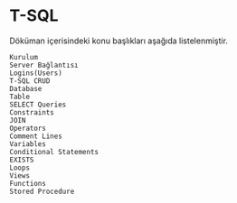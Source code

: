 # T-SQL

Döküman içerisindeki konu başlıkları aşağıda listelenmiştir.

`Kurulum`<br>
`Server Bağlantısı`<br>
`Logins(Users)`<br>
`T-SQL CRUD`<br>
`Database`<br>
`Table`<br>
`SELECT Queries`<br>
`Constraints`<br>
`JOIN`<br>
`Operators`<br>
`Comment Lines`<br>
`Variables`<br>
`Conditional Statements`<br>
`EXISTS`<br>
`Loops`<br>
`Views`<br>
`Functions`<br>
`Stored Procedure`<br>
